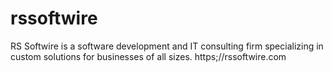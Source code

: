 # rssoftwire
RS Softwire is a software development and IT consulting firm specializing in custom solutions for businesses of all sizes. https;//rssoftwire.com
